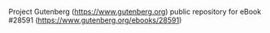 Project Gutenberg (https://www.gutenberg.org) public repository for eBook #28591 (https://www.gutenberg.org/ebooks/28591)
